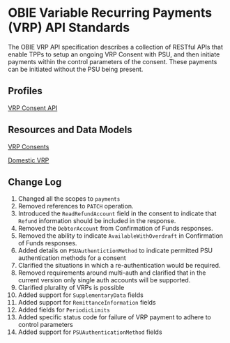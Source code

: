 # OBIE Variable Recurring Payments (VRP) API Standards

The OBIE VRP API specification describes a collection of RESTful APIs that enable TPPs to setup an ongoing VRP Consent with PSU, and then initiate payments within the control parameters of the consent. These payments can be initiated without the PSU being present.

## Profiles

[VRP Consent API](./profiles/vrp-profile.md)

## Resources and Data Models

[VRP Consents](./resources-and-data-models/domestic-vrp-consents.md)

[Domestic VRP](./resources-and-data-models/domestic-vrp.md)

## Change Log

1. Changed all the scopes to `payments`
2. Removed references to `PATCH` operation.
3. Introduced the `ReadRefundAccount` field in the consent to indicate that `Refund` information should be included in the response.
4. Removed the `DebtorAccount` from Confirmation of Funds responses.
5. Removed the ability to indicate `AvailableWithOverdraft` in Confirmation of Funds responses.
6. Added details on `PSUAuthentictionMethod` to indicate permitted PSU authentication methods for a consent
7. Clarified the situations in which a re-authentication would be required.
8. Removed requirements around multi-auth and clarified that in the current version only single auth accounts will be supported.
9. Clarified plurality of VRPs is possible
10. Added support for `SupplementaryData` fields
11. Added support for `RemittanceInformation` fields
12. Added fields for `PeriodicLimits`
13. Added specific status code for failure of VRP payment to adhere to control parameters
14. Added support for `PSUAuthenticationMethod` fields
